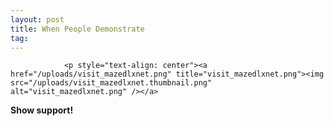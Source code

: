 ```yaml
---
layout: post
title: When People Demonstrate
tag: 
---
```



                <p style="text-align: center"><a href="/uploads/visit_mazedlxnet.png" title="visit_mazedlxnet.png"><img src="/uploads/visit_mazedlxnet.thumbnail.png" alt="visit_mazedlxnet.png" /></a>
<strong>Show support!</strong></p>
            

